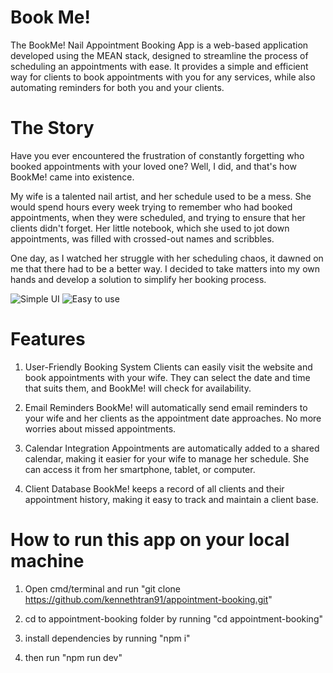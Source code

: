 # Book Me!

The BookMe! Nail Appointment Booking App is a web-based application developed using the MEAN stack, designed to streamline the process of scheduling an appointments with ease. It provides a simple and efficient way for clients to book appointments with you for any services, while also automating reminders for both you and your clients.

# The Story

Have you ever encountered the frustration of constantly forgetting who booked appointments with your loved one? Well, I did, and that's how BookMe! came into existence.

My wife is a talented nail artist, and her schedule used to be a mess. She would spend hours every week trying to remember who had booked appointments, when they were scheduled, and trying to ensure that her clients didn't forget. Her little notebook, which she used to jot down appointments, was filled with crossed-out names and scribbles.

One day, as I watched her struggle with her scheduling chaos, it dawned on me that there had to be a better way. I decided to take matters into my own hands and develop a solution to simplify her booking process.

![Simple UI](https://imgur.com/wvHESVX.png)
![Easy to use](https://imgur.com/MCI9LfK.png)

# Features

1. User-Friendly Booking System
   Clients can easily visit the website and book appointments with your wife. They can select the date and time that suits them, and BookMe! will check for availability.

2. Email Reminders
   BookMe! will automatically send email reminders to your wife and her clients as the appointment date approaches. No more worries about missed appointments.

3. Calendar Integration
   Appointments are automatically added to a shared calendar, making it easier for your wife to manage her schedule. She can access it from her smartphone, tablet, or computer.

4. Client Database
   BookMe! keeps a record of all clients and their appointment history, making it easy to track and maintain a client base.


# How to run this app on your local machine

1. Open cmd/terminal and run "git clone https://github.com/kennethtran91/appointment-booking.git"

2.  cd to appointment-booking folder by running "cd appointment-booking"

3.  install dependencies by running "npm i"

4.  then run "npm run dev"
